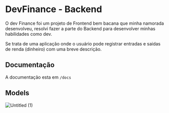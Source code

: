 # DevFinance - Backend

O dev Finance foi um projeto de Frontend bem bacana que minha namorada desenvolveu, resolvi fazer a parte do Backend para desenvolver minhas habilidades como dev.

Se trata de uma aplicação onde o usuário pode registrar entradas e saidas de renda (dinheiro) com uma breve descrição.

## Documentação

A documentação esta em ```/docs```

## Models

![Untitled (1)](https://user-images.githubusercontent.com/49209628/145696240-86c13ee4-d290-4c62-96b4-ac1e383048e5.png)

